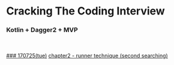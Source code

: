 # Cracking The Coding Interview
### Kotlin + Dagger2 + MVP
<br></br>
[### 170725(tue)](https://github.com/Wbreadboy/CTCI/tree/master/app/src/main/java/www/breadboy/com/ctci/question2_runner)
[chapter2 - runner technique (second searching)](https://github.com/Wbreadboy/CTCI/blob/master/app/src/main/java/www/breadboy/com/ctci/question2_runner/linkedlist/LinkedList.kt)

